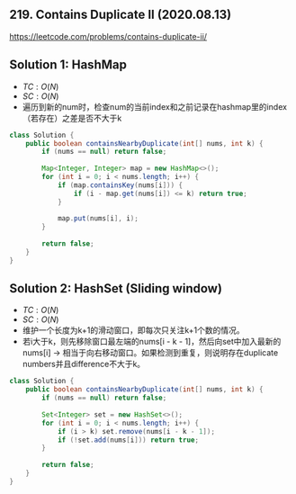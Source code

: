 ## 219. Contains Duplicate II (2020.08.13)

https://leetcode.com/problems/contains-duplicate-ii/

## Solution 1: HashMap

- $TC:O(N)$
- $SC:O(N)$
- 遍历到新的num时，检查num的当前index和之前记录在hashmap里的index（若存在）之差是否不大于k

```java
class Solution {
    public boolean containsNearbyDuplicate(int[] nums, int k) {
        if (nums == null) return false;
        
        Map<Integer, Integer> map = new HashMap<>();
        for (int i = 0; i < nums.length; i++) {
            if (map.containsKey(nums[i])) {
                if (i - map.get(nums[i]) <= k) return true;
            }
            
            map.put(nums[i], i);
        }
        
        return false;
    }
}
```

## Solution 2: HashSet (Sliding window)

- $TC:O(N)$
- $SC:O(N)$
- 维护一个长度为k+1的滑动窗口，即每次只关注k+1个数的情况。
- 若i大于k，则先移除窗口最左端的nums[i - k - 1]，然后向set中加入最新的nums[i] -> 相当于向右移动窗口。如果检测到重复，则说明存在duplicate numbers并且difference不大于k。

```java
class Solution {
    public boolean containsNearbyDuplicate(int[] nums, int k) {
        if (nums == null) return false;
        
        Set<Integer> set = new HashSet<>();
        for (int i = 0; i < nums.length; i++) {
            if (i > k) set.remove(nums[i - k - 1]);
            if (!set.add(nums[i])) return true;
        }
        
        return false;
    }
}
```


